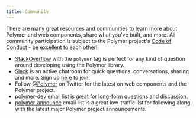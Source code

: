 ```yaml
---
title: Community
---
```


There are many great resources and communities to learn more about Polymer and web components, share what you've built, and more. All community participation is subject to the Polymer project's [Code of Conduct](https://github.com/Polymer/project/blob/master/Code_of_Conduct.md) - be excellent to each other!

* [StackOverflow](http://stackoverflow.com/tags/polymer) with the `polymer` tag is perfect for any kind of question around developing using the Polymer library.
* [Slack](https://polymer.slack.com/messages) is an active chatroom for quick questions, conversations, sharing and more. Sign up [here](polymer-slack.herokuapp.com) to join.
* Follow [@Polymer](https://twitter.com/polymer) on Twitter for the latest on web components and the Polymer project.
* [polymer-dev](https://groups.google.com/forum/?fromgroups=#!forum/polymer-dev) email list is great for long-form questions and discussion.
* [polymer-announce](https://groups.google.com/forum/?fromgroups=#!forum/polymer-announce) email list is a great low-traffic list for following along with the latest major Polymer project announcements.
